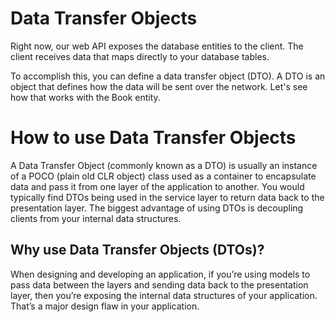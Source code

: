 # Data Transfer Objects

Right now, our web API exposes the database entities to the client. The client receives data that maps directly to your database tables. 

To accomplish this, you can define a data transfer object (DTO). A DTO is an object that defines how the data will be sent over the network. Let's see how that works with the Book entity.
# How to use Data Transfer Objects

A Data Transfer Object (commonly known as a DTO) is usually an instance of a POCO (plain old CLR object) class used as a container to encapsulate data and pass it from one layer of the application to another. You would typically find DTOs being used in the service layer to return data back to the presentation layer. The biggest advantage of using DTOs is decoupling clients from your internal data structures.

## Why use Data Transfer Objects (DTOs)?
When designing and developing an application, if you’re using models to pass data between the layers and sending data back to the presentation layer, then you’re exposing the internal data structures of your application. That’s a major design flaw in your application.

